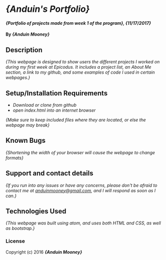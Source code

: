 # _{Anduin's Portfolio}_

#### _{Portfolio of projects made from week 1 of the program}, {11/17/2017}_

#### By _**{Anduin Mooney}**_

## Description

_{This webpage is designed to show users the different projects I worked on during my first week at Epicodus. It includes a project list, an About Me section, a link to my github, and some examples of code I used in certain webpages.}_

## Setup/Installation Requirements

* _Download or clone from github_
* _open index.html into an internet browser_

_{Make sure to keep included files where they are located, or else the webpage may break}_

## Known Bugs

_{Shortening the width of your browser will cause the webpage to change formats}_

## Support and contact details

_{If you run into any issues or have any concerns, please don't be afraid to contact me at anduinmooney@gmail.com, and I will respond as soon as I can.}_

## Technologies Used

_{This webpage was built using atom, and uses both HTML and CSS, as well as bootstrap.}_

### License

Copyright (c) 2016 **_{Anduin Mooney}_**
